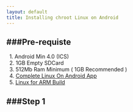 ```yaml
---
layout: default
title: Installing chroot Linux on Android
---
```


###Pre-requiste
---
&nbsp;&nbsp;1. Android Min 4.0 (ICS)  
&nbsp;&nbsp;2. 1GB Empty SDCard  
&nbsp;&nbsp;3. 512Mb Ram Minimum ( 1GB Recommended )  
&nbsp;&nbsp;4. [Complete Linux On Android App](https://play.google.com/store/apps/details?id=com.zpwebsites.linuxonandroid&hl=en)  
&nbsp;&nbsp;5. [Linux for ARM Build](http://sourceforge.net/projects/linuxonandroid/files/?source=navbar)  

###Step 1
-----
